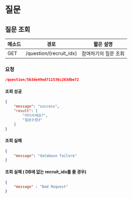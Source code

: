 # 질문

## 질문 조회

| 메소드 | 경로                    | 짧은 설명            |
| ------ | ----------------------- | -------------------- |
| GET    | /question/{recruit_idx} | 참여하기의 질문 조회 |

### 요청

```json
/question/5b3de49ed711536c203dbe72
```

#### 조회 성공

```json
{
    "message": "success",
    "result": [
        "어디사세요?",
        "질문수정3"
    ]
}
```

#### 조회 실패

```json
{
    "message": "database failure"
}
```

#### 조회 실패 ( DB에 없는 recruit_idx를 줄 경우)

```json
{
    "message" : "Bad Request"
}
```

#### 